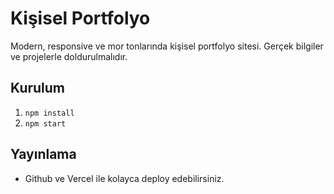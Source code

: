 # Kişisel Portfolyo

Modern, responsive ve mor tonlarında kişisel portfolyo sitesi.
Gerçek bilgiler ve projelerle doldurulmalıdır.

## Kurulum
1. `npm install`
2. `npm start`

## Yayınlama
- Github ve Vercel ile kolayca deploy edebilirsiniz. 
